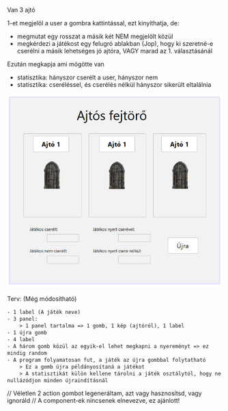 Van 3 ajtó

1-et megjelöl a user a gombra kattintással, ezt kinyithatja, de:
- megmutat egy rosszat a másik két NEM megjelölt közül
- megkérdezi a játékost egy felugró ablakban (Jop), hogy ki szeretné-e cserélni a másik lehetséges jó ajtóra, VAGY marad az 1. választásánál

Ezután megkapja ami mögötte van

- statisztika: hányszor cserélt a user, hányszor nem
- statisztika: cseréléssel, és cserélés nélkül hányszor sikerült eltalálnia

![Kep a programrol](Ajtos_prg.png?raw=true "ProgramGUI")

Terv: (Még módosítható)
    
    - 1 label (A játék neve)
    - 3 panel:
        > 1 panel tartalma => 1 gomb, 1 kép (ajtóról), 1 label
    - 1 újra gomb
    - 4 label 
    - A három gomb közül az egyik-el lehet megkapni a nyereményt => ez mindig random
    - A program folyamatosan fut, a játék az újra gombbal folytatható
        > Ez a gomb újra példányosítaná a játékot
        > A statisztikát külön kellene tárolni a játék osztálytól, hogy ne nullázódjon minden újraindításnál

// Véletlen 2 action gombot legeneráltam, azt vagy hasznosítsd, vagy ignoráld
// A component-ek nincsenek elnevezve, ez ajánlott!